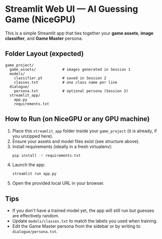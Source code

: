 # Streamlit Web UI — AI Guessing Game (NiceGPU)

This is a simple Streamlit app that ties together your **game assets**, **image classifier**, and **Game Master** persona.

## Folder Layout (expected)
```
game_project/
  game_assets/            # images generated in Session 1
  models/
    classifier.pt         # saved in Session 2
    classes.txt           # one class name per line
  dialogue/
    persona.txt           # optional persona (Session 3)
  streamlit_app/
    app.py
    requirements.txt
```

## How to Run (on NiceGPU or any GPU machine)
1. Place this `streamlit_app` folder inside your `game_project` (it is already, if you unzipped here).
2. Ensure your assets and model files exist (see structure above).
3. Install requirements (ideally in a fresh virtualenv):
   ```bash
   pip install -r requirements.txt
   ```
4. Launch the app:
   ```bash
   streamlit run app.py
   ```
5. Open the provided local URL in your browser.

## Tips
- If you don't have a trained model yet, the app will still run but guesses are effectively random.
- Update `models/classes.txt` to match the labels you used when training.
- Edit the Game Master persona from the sidebar or by writing to `dialogue/persona.txt`.